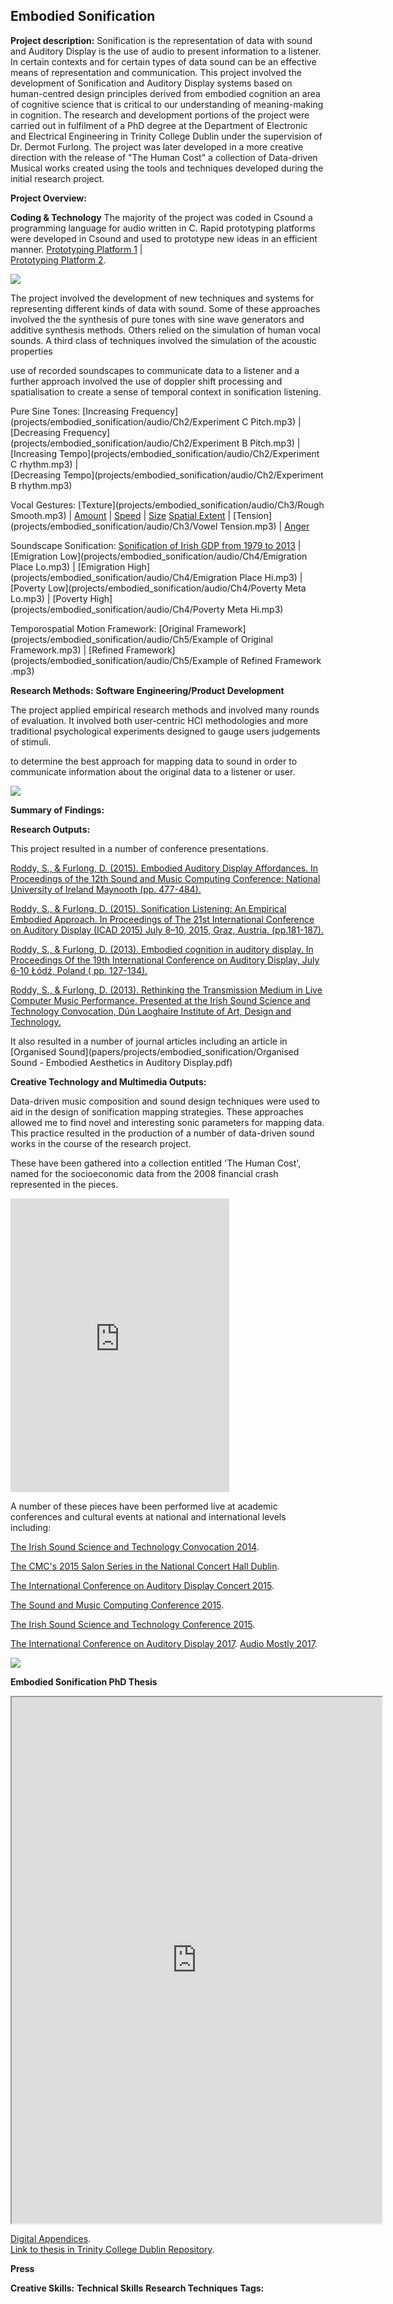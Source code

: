 ## Embodied Sonification

**Project description:** Sonification is the representation of data with sound and Auditory Display is the use of audio to present information to a listener. In certain contexts and for certain types of data sound can be an effective means of representation and communication. This project involved the development of Sonification and Auditory Display systems based on human-centred design principles derived from embodied cognition an area of cognitive science that is critical to our understanding of meaning-making in cognition. The research and development portions of the project were carried out in fulfilment of a PhD degree at the Department of Electronic and Electrical Engineering in Trinity College Dublin under the supervision of Dr. Dermot Furlong. The project was later developed in a more creative direction with the release of "The Human Cost" a collection of Data-driven Musical works created using the tools and techniques developed during the initial research project.


**Project Overview:**

**Coding & Technology**
The majority of the project was coded in Csound a programming language for audio written in C. Rapid prototyping platforms were developed in Csound and used to prototype new ideas in an efficient manner.
[Prototyping Platform 1](/projects/embodied_sonification/code/Prototyping_Model1_Vocal_Gesture2015)  |  
[Prototyping Platform 2](/projects/embodied_sonification/code/Prototyping_Model2_Vocal_Gestures2015).  

<img src="/projects/embodied_sonification/images/CsoundCode.png?raw=true"/>

The project involved the development of new techniques and systems for representing different kinds of data with sound. Some of these approaches involved the the synthesis of pure tones with sine wave generators and additive synthesis methods. Others relied on the simulation of human vocal sounds. A third class of techniques involved the simulation of the acoustic properties

use of recorded soundscapes to communicate data to a listener and a further approach involved the use of doppler shift processing and spatialisation to create a sense of temporal context in sonification listening.


Pure Sine Tones:
[Increasing Frequency](projects/embodied_sonification/audio/Ch2/Experiment C Pitch.mp3) |
[Decreasing Frequency](projects/embodied_sonification/audio/Ch2/Experiment B Pitch.mp3) |  
[Increasing Tempo](projects/embodied_sonification/audio/Ch2/Experiment C rhythm.mp3) |  
[Decreasing Tempo](projects/embodied_sonification/audio/Ch2/Experiment B rhythm.mp3)

Vocal Gestures:
[Texture](projects/embodied_sonification/audio/Ch3/Rough Smooth.mp3) | [Amount](projects/embodied_sonification/audio/Ch3/Amount.mp3) | [Speed](projects/embodied_sonification/audio/Ch3/Speed.mp3) | [Size](projects/embodied_sonification/audio/Ch3/Size.mp3) [Spatial Extent](projects/embodied_sonification/audio/Ch3/Spatial.mp3) | [Tension](projects/embodied_sonification/audio/Ch3/Vowel Tension.mp3) | [Anger](projects/embodied_sonification/audio/Ch3/Anger.mp3)

Soundscape Sonification:
[Sonification of Irish GDP from 1979 to 2013](projects/embodied_sonification/audio/Ch4/Sonification.mp3) |
[Emigration Low](projects/embodied_sonification/audio/Ch4/Emigration Place Lo.mp3) |
[Emigration High](projects/embodied_sonification/audio/Ch4/Emigration Place Hi.mp3) |
[Poverty Low](projects/embodied_sonification/audio/Ch4/Poverty Meta Lo.mp3) |
[Poverty High](projects/embodied_sonification/audio/Ch4/Poverty Meta Hi.mp3)

Temporospatial Motion Framework:
[Original Framework](projects/embodied_sonification/audio/Ch5/Example of Original Framework.mp3) |
[Refined Framework](projects/embodied_sonification/audio/Ch5/Example of Refined Framework .mp3)


**Research Methods:**
**Software Engineering/Product Development**

The project applied empirical research methods and involved many rounds of evaluation. It involved both user-centric HCI methodologies and more traditional psychological experiments designed to gauge users judgements of stimuli.

to determine the best approach for mapping data to sound in order to communicate information about the original data to a listener or user.

<img src="images/page2.png?raw=true"/>


**Summary of Findings:**


**Research Outputs:**

This project resulted in a number of conference presentations.

[Roddy,  S., & Furlong, D. (2015). Embodied Auditory Display Affordances. In  Proceedings of the 12th Sound and Music Computing Conference: National  University of Ireland Maynooth (pp. 477-484).](projects/embodied_sonification/papers/EmbodiedAffordancesinAuditoryDisplayRoddyFurlong.pdf)

[Roddy,  S., & Furlong, D. (2015). Sonification Listening: An Empirical  Embodied Approach. In Proceedings of The 21st International Conference on Auditory Display (ICAD 2015) July 8–10, 2015, Graz, Austria.  (pp.181-187).](projects/embodied_sonification/papers/projects/embodied_sonification/papers/SonificationListeningAnempiricalEmbodiedApproachRoddyandFurlong2015.pdf)

[Roddy,  S., & Furlong, D. (2013). Embodied cognition in auditory display.  In Proceedings Of the 19th International Conference on Auditory Display,  July 6-10 Łódź, Poland ( pp. 127-134).](projects/embodied_sonification/papers/SonificationListeningAnempiricalEmbodiedApproachRoddyandFurlong2015.pdf)

[Roddy,  S., & Furlong, D. (2013). Rethinking the Transmission Medium in  Live Computer Music Performance. Presented at the Irish Sound Science and Technology Convocation, Dún Laoghaire Institute of Art, Design and Technology.](projects/embodied_sonification/papers/ISSTC2013RODDY.pdf)

It also resulted in a number of journal articles including an article in [Organised Sound](papers/projects/embodied_sonification/Organised Sound - Embodied Aesthetics in Auditory Display.pdf)


**Creative Technology and Multimedia Outputs:**


Data-driven music composition and sound design techniques were used to aid in the design of sonification mapping strategies. These approaches allowed me to find novel and interesting sonic parameters for mapping data.  This practice resulted in the production of a number of data-driven sound works in the course of the research project.

These have been gathered into a collection entitled 'The Human Cost', named for the socioeconomic data from the 2008 financial crash represented in the pieces.

<iframe style="border: 0; width: 350px; height: 470px;" src="https://bandcamp.com/EmbeddedPlayer/album=2888609678/size=large/bgcol=ffffff/linkcol=0687f5/tracklist=false/transparent=true/" seamless><a href="http://stephenroddy.bandcamp.com/album/the-human-cost-sonification-and-irelands-economic-crash">The Human Cost: Sonification and Ireland&#39;s Economic Crash by Stephen Roddy</a></iframe>


A number of these pieces have been performed live at academic conferences and cultural events at national and international levels including:

[The Irish Sound Science and Technology Convocation 2014](https://s3images.coroflot.com/user_files/individual_files/711451_7SZ94dIf0s3EopLGzawCUcKWt.pdf).

[The CMC's 2015 Salon Series in the National Concert Hall Dublin](https://www.cmc.ie/content/contemporary-music-centres-salon-series-opens-eclectic-electro-acoustic-program).

[The International Conference on Auditory Display Concert 2015](https://iem.kug.ac.at/icad15/icad15/schedule/concerts-installations.html).

[The Sound and Music Computing Conference 2015](https://www.maynoothuniversity.ie/smc15/concert1.html).

[The Irish Sound Science and Technology Conference 2015](https://1.bp.blogspot.com/-ijiHIylZ-i0/XoyVxt_f-sI/AAAAAAAAGis/l86mwHCqqyUxJk-1xY-ISM3EwFUyJ3yMACLcBGAsYHQ/s1600/Issta2015%2Bcopy.jpg).

[The International Conference on Auditory Display 2017](https://www.icad.org/icad2017/program-2/concert.html).
[Audio Mostly 2017](https://audiomostly.com/2017/program/music-program/).

<img src="/projects/embodied_sonification/images/Issta2015 copy.jpg?raw=true"/>


**Embodied Sonification PhD Thesis**

<iframe height="842" src="https://drive.google.com/file/d/0BwMBM58DHm2balNPRERtbEJYNHM/preview" width="592"></iframe>

[Digital Appendices](https://www.dropbox.com/sh/byilxk53kzkdr8b/AADpZQZO3iv0hRL7rU72Pk-ha?dl=0).  
[Link to thesis in Trinity College Dublin Repository](http://www.tara.tcd.ie/handle/2262/80506).  


**Press**

**Creative Skills:**
**Technical Skills**
**Research Techniques**
**Tags:**
